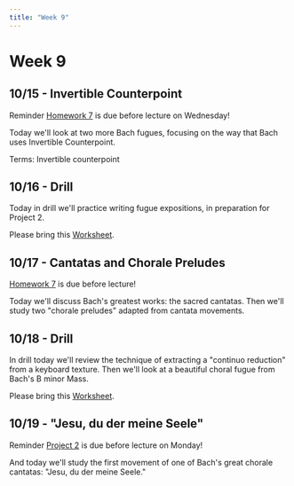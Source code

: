 ```yaml
---
title: "Week 9"
---
```


# Week 9

## 10/15 - Invertible Counterpoint

Reminder [Homework 7](HW-7.pdf) is due before lecture on Wednesday!

Today we'll look at two more Bach fugues, focusing on the way that
Bach uses Invertible Counterpoint.

Terms: Invertible counterpoint


## 10/16 - Drill

Today in drill we'll practice writing fugue expositions, in
preparation for Project 2.

Please bring this [Worksheet](worksheet-fugue-expositions.pdf).


## 10/17 - Cantatas and Chorale Preludes

[Homework 7](HW-7.pdf) is due before lecture!

Today we'll discuss Bach's greatest works: the sacred cantatas. Then
we'll study two "chorale preludes" adapted from cantata movements.


## 10/18 - Drill

In drill today we'll review the technique of extracting a "continuo
reduction" from a keyboard texture. Then we'll look at a beautiful
choral fugue from Bach's B minor Mass.

Please bring this [Worksheet](worksheet-handel-reduction.pdf).


## 10/19 - "Jesu, du der meine Seele"

Reminder [Project 2](Project-2.pdf) is due before lecture on Monday!

And today we'll study the first movement of one of Bach's great
chorale cantatas: "Jesu, du der meine Seele."
